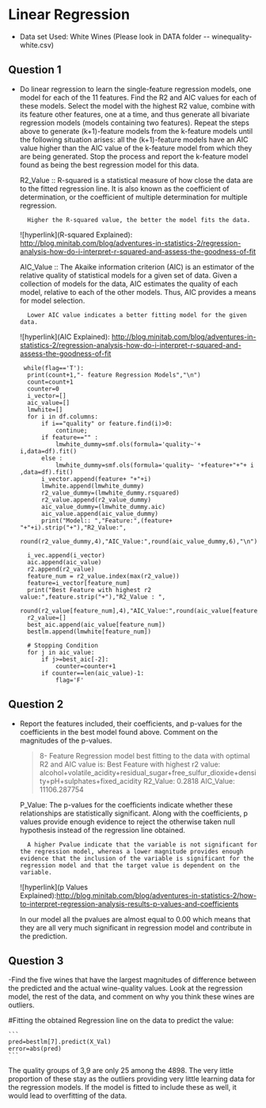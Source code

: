 Linear Regression 
===================

- Data set Used: White Wines (Please look in DATA folder -- winequality-white.csv)

Question 1
------------

- Do linear regression to learn the single-feature regression models, one model for each of the 11 features. Find the R2 and AIC values for each of these models. 
  Select the model with the highest R2 value, combine with its feature other features, one at a time, and thus generate all bivariate regression models (models containing two features). 
  Repeat the steps above to generate (k+1)-feature models from the k-feature models until the following situation arises: all the (k+1)-feature models have an AIC value higher than the AIC value of the k-feature model from which they are being generated. Stop the process and report the k-feature model found as being the best regression model for this data. 
  
   R2_Value :: R-squared is a statistical measure of how close the data are to the fitted regression line. 
              It is also known as the coefficient of determination, or the coefficient of multiple determination for multiple regression. 
			  
		Higher the R-squared value, the better the model fits the data.	  
  
  ![hyperlink](R-squared Explained): http://blog.minitab.com/blog/adventures-in-statistics-2/regression-analysis-how-do-i-interpret-r-squared-and-assess-the-goodness-of-fit
  
   AIC_Value :: The Akaike information criterion (AIC) is an estimator of the relative quality of statistical models for a given set of data. 
                Given a collection of models for the data, AIC estimates the quality of each model, relative to each of the other models. 
				Thus, AIC provides a means for model selection.
				
		Lower AIC value indicates a better fitting model for the given data.		
  
  ![hyperlink](AIC Explained): http://blog.minitab.com/blog/adventures-in-statistics-2/regression-analysis-how-do-i-interpret-r-squared-and-assess-the-goodness-of-fit
   
  
  ```
   while(flag=='T'):    
    print(count+1,"- feature Regression Models","\n")
    count=count+1
    counter=0
    i_vector=[]
    aic_value=[]  
    lmwhite=[]
    for i in df.columns:
        if i=="quality" or feature.find(i)>0:
            continue;
        if feature=="" :
            lmwhite_dummy=smf.ols(formula='quality~'+ i,data=df).fit()
        else :
            lmwhite_dummy=smf.ols(formula='quality~ '+feature+"+"+ i ,data=df).fit()
        i_vector.append(feature+ "+"+i)    
        lmwhite.append(lmwhite_dummy)
        r2_value_dummy=(lmwhite_dummy.rsquared)
        r2_value.append(r2_value_dummy)
        aic_value_dummy=(lmwhite_dummy.aic)
        aic_value.append(aic_value_dummy)
        print("Model:: ","Feature:",(feature+ "+"+i).strip("+"),"R2_Value:",
              round(r2_value_dummy,4),"AIC_Value:",round(aic_value_dummy,6),"\n") 
    
    i_vec.append(i_vector)
    aic.append(aic_value)
    r2.append(r2_value)
    feature_num = r2_value.index(max(r2_value))
    feature=i_vector[feature_num]
    print("Best Feature with highest r2 value:",feature.strip("+"),"R2_Value : ",
          round(r2_value[feature_num],4),"AIC_Value:",round(aic_value[feature_num],6),"\n")
    r2_value=[]
    best_aic.append(aic_value[feature_num])  
    bestlm.append(lmwhite[feature_num])
    
    # Stopping Condition
    for j in aic_value:
        if j>=best_aic[-2]:
            counter=counter+1  
        if counter==len(aic_value)-1:
            flag='F'
  ```

 Question 2
------------ 
- Report the features included, their coefficients, and p-values for the coefficients in the best model found above. Comment on the magnitudes of the p-values.  

  >8- Feature Regression model best fitting to the data with optimal R2 and AIC value is:
  >Best Feature with highest r2 value: alcohol+volatile_acidity+residual_sugar+free_sulfur_dioxide+density+pH+sulphates+fixed_acidity R2_Value: 0.2818 AIC_Value: 11106.287754
  
  P_Value:  The p-values for the coefficients indicate whether these relationships are statistically significant. 
            Along with the coefficients, p values provide enough evidence to reject the otherwise taken null hypothesis instead of the regression line obtained.
			
        A higher Pvalue indicate that the variable is not significant for the regression model, whereas a lower magnitude provides enough evidence that the inclusion of the variable is significant for the regression model and that the target value is dependent on the variable.
		
  ![hyperlink](p Values Explained):http://blog.minitab.com/blog/adventures-in-statistics-2/how-to-interpret-regression-analysis-results-p-values-and-coefficients 
    
	In our model all the pvalues are almost equal to 0.00 which means that they are all very much significant in regression model and contribute in the prediction.

 Question 3
------------ 	
-Find the five wines that have the largest magnitudes of difference between the predicted and the actual wine-quality values. Look at the regression model, the rest of the data, and comment on why you think these wines are outliers.
 
 #Fitting the obtained Regression line on the data to predict the value:
	
	```
	pred=bestlm[7].predict(X_Val)
	error=abs(pred)
	```
  
  The quality groups of 3,9 are only 25 among the 4898. The very little proportion of these stay as the outliers providing very little learning data for the regression models. 
  If the model is fitted to include these as well, it would lead to overfitting of the data.


	